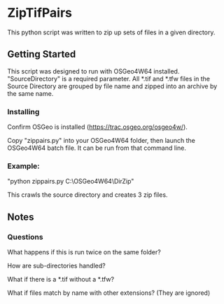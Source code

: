 # ZipTifPairs
This python script was written to zip up sets of files in a given directory.

## Getting Started
This script was designed to run with OSGeo4W64 installed.
"SourceDirectory" is a required parameter.
All *.tif and *.tfw files in the Source Directory are grouped by file name and zipped into an archive by the same name.

### Installing
Confirm OSGeo is installed (https://trac.osgeo.org/osgeo4w/).

Copy "zippairs.py" into your OSGeo4W64 folder, then launch the OSGeo4W64 batch file. It can be run from that command line.

### Example: 
"python  zippairs.py  C:\OSGeo4W64\DirZip"

This crawls the source directory and creates 3 zip files.

## Notes


### Questions
What happens if this is run twice on the same folder?

How are sub-directories handled?

What if there is a *.tif without a *.tfw?

What if files match by name with other extensions? (They are ignored)
